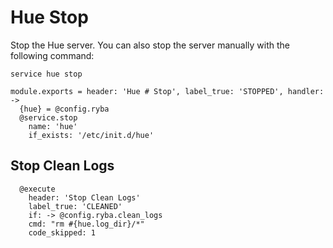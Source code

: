 
# Hue Stop

Stop the Hue server. You can also stop the server manually with the following
command:

```
service hue stop
```

    module.exports = header: 'Hue # Stop', label_true: 'STOPPED', handler: ->
      {hue} = @config.ryba
      @service.stop
        name: 'hue'
        if_exists: '/etc/init.d/hue'

## Stop Clean Logs

      @execute
        header: 'Stop Clean Logs'
        label_true: 'CLEANED'
        if: -> @config.ryba.clean_logs
        cmd: "rm #{hue.log_dir}/*"
        code_skipped: 1
